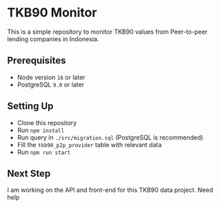 # TKB90 Monitor

This is a simple repository to monitor TKB90 values from Peer-to-peer lending companies in Indonesia.

## Prerequisites
- Node version `16` or later
- PostgreSQL `9.0` or later

## Setting Up
- Clone this repository
- Run `npm install`
- Run query in `./src/migration.sql` (PostgreSQL is recommended)
- Fill the `tkb90_p2p_provider` table with relevant data
- Run `npm run start`

## Next Step
I am working on the API and front-end for this TKB90 data project.
Need help